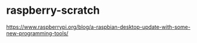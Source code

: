 # raspberry-scratch

https://www.raspberrypi.org/blog/a-raspbian-desktop-update-with-some-new-programming-tools/
